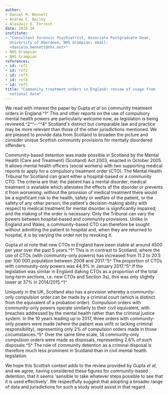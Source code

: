 ```yaml
---
author:
- Daniel M. Bennett
- Andrew C. Bailey
- Alasdair D. Forrest
date: 2018-10
institute:
- "Consultant Forensic Psychiatrist, Associate Postgraduate Dean,
  University of Aberdeen, NHS Grampian; email:
  <danielm.bennett@nhs.net>"
- NHS Grampian
- NHS Grampian
references:
- id: ref1
- id: ref2
- id: ref3
- id: ref4
- id: ref5
title: "Community treatment orders in England: review of usage from
  national data"
---
```


We read with interest the paper by Gupta *et al* on community treatment
orders in England.^1^ This and other reports on the use of compulsory
mental health powers are particularly welcome now, as legislation is
being reviewed.^2^^--^^4^ Scotland\'s distinct but comparable law and
practice may be more relevant than those of the other jurisdictions
mentioned. We are pleased to provide data from Scotland to broaden the
picture and consider unique Scottish community provisions for mentally
disordered offenders.

Community-based detention was made possible in Scotland by the Mental
Health (Care and Treatment) (Scotland) Act 2003, enacted in October
2005. It allows mental health officers (social workers) with two
supporting medical reports to apply for a compulsory treatment order
(CTO). The Mental Health Tribunal for Scotland can grant either a
hospital-based or a community CTO. The criteria are that: the patient
has a mental disorder; medical treatment is available which alleviates
the effects of the disorder or prevents it from worsening; without the
provision of medical treatment there would be a significant risk to the
health, safety or welfare of the patient, or the safety of any other
person; the patient\'s decision-making ability with respect to medical
treatment for mental disorder is significantly impaired; and the making
of the order is necessary. Only the Tribunal can vary the powers between
hospital-based and community provisions. Unlike in England and Wales, a
community-based CTO can therefore be sought without admitting the
patient to hospital and, when they are returned to hospital, it is by
varying the order not by revoking it.

Gupta *et al* note that new CTOs in England have been stable at around
4500 per year over the past 5 years.^1^ This is in contrast to Scotland,
where the use of CTOs (with community-only powers) has increased from
11.2 to 20.5 per 100 000 population between 2008 and 2017.^5^ The
proportion of CTOs with community-only powers was 44.9% in January
2017.^5^ If the legislation was similar in England (taking CTOs as a
proportion of the total long-term sections, i.e. new CTOs and Section
3s), this was only slightly lower at 37% in 2014/2015.^1^

Uniquely in the UK, Scotland also has a provision whereby a
community-only compulsion order can be made by a criminal court (which
is distinct from the equivalent of a probation order). Compulsion orders
with community-only powers operate similarly to their civil equivalent,
with breaches addressed by the mental health rather than the criminal
justice system. In the 10 years leading up to 2017, three orders with
community-only powers were made (where the patient was unfit or lacking
criminal responsibility), representing only 2% of compulsion orders made
in those circumstances.^5^ Over the same time scale, 14 community-only
compulsion orders were made as disposals, representing 2.6% of such
disposals.^5^ The role of community detention as a criminal disposal is
therefore much less prominent in Scotland than in civil mental health
legislation.

We hope this Scottish context adds to the review provided by Gupta *et
al*, and we agree, having considered these figures for community-based
detention, that it seems 'sensible to take whatever steps possible to
see that it is used effectively'. We respectfully suggest that adopting
a broader range of data and jurisdictions for such a study would assist
in that regard.
